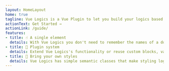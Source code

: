 ```yaml
---
layout: HomeLayout
home: true
tagline: Vue Logics is a Vue Plugin to let you build your logics based on Flowy.js.
actionText: Get Started →
actionLink: /guide/
features:
- title: ☝️ A single element
  details: With Vue Logics you don't need to remember the names of a dozen components — all elements are created with a single component. Easy!
- title: 🔌 Plugin system
  details: Extend Vue Logics's functionality or reuse custom blocks, validation rules, and confitions across projects by tapping into the plugin system. Make your plugin open source to share with others!
- title: 🎨 Bring your own styles
  details: Vue Logics has simple semantic classes that make styling logics a snap. Roll your own styles or choose one of our pre-baked themes.
---
```

